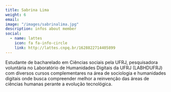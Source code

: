 ```yaml
---
title: Sabrina Lima
weight: 6
email:
image: "/images/sabrinalima.jpg"
description: infos about member
social:
  - name: lattes
    icon: fa fa-info-circle
    link: http://lattes.cnpq.br/1628822714405899
---
```


Estudante de bacharelado em Ciências sociais pela UFRJ, pesquisadora voluntária no Laboratório de Humanidades Digitais da UFRJ (LABHDUFRJ) com diversos cursos complementares na área de sociologia e humanidades digitais onde busca compreender melhor a reinvenção das áreas de ciências humanas perante a evolução tecnológica.
